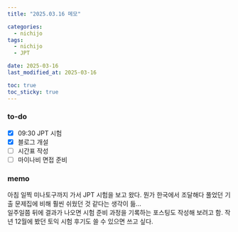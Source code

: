 ```yaml
---
title: "2025.03.16 메모"

categories:
  - nichijo
tags:
  - nichijo
  - JPT

date: 2025-03-16
last_modified_at: 2025-03-16

toc: true
toc_sticky: true
---
```


### to-do
- [x] 09:30 JPT 시험
- [x] 블로그 개설
- [ ] 시간표 작성
- [ ] 마이나비 면접 준비

### memo
아침 일찍 미나토구까지 가서 JPT 시험을 보고 왔다. 뭔가 한국에서 조달해다 풀었던 기출 문제집에 비해 훨씬 쉬웠던 것 같다는 생각이 듦...      
일주일쯤 뒤에 결과가 나오면 시험 준비 과정을 기록하는 포스팅도 작성해 보려고 함. 작년 12월에 봤던 토익 시험 후기도 쓸 수 있으면 쓰고 싶다.
